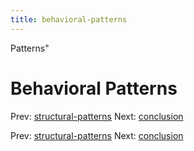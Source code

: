 ```yaml
---
title: behavioral-patterns
---
```


Patterns"

# Behavioral Patterns

Prev:
[structural-patterns](structural-patterns.md)
Next: [conclusion](conclusion.md)

Prev:
[structural-patterns](structural-patterns.md)
Next: [conclusion](conclusion.md)
